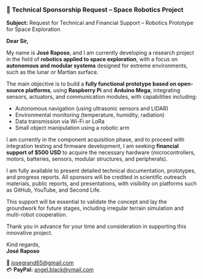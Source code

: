 ### 📄 **Technical Sponsorship Request – Space Robotics Project**

**Subject:** Request for Technical and Financial Support – Robotics Prototype for Space Exploration

**Dear Sir,**

My name is **José Raposo**, and I am currently developing a research project in the field of **robotics applied to space exploration**, with a focus on **autonomous and modular systems** designed for extreme environments, such as the lunar or Martian surface.

The main objective is to build a **fully functional prototype based on open-source platforms**, using **Raspberry Pi** and **Arduino Mega**, integrating sensors, actuators, and communication modules, with capabilities including:

- Autonomous navigation (using ultrasonic sensors and LIDAR)  
- Environmental monitoring (temperature, humidity, radiation)  
- Data transmission via Wi-Fi or LoRa  
- Small object manipulation using a robotic arm

I am currently in the component acquisition phase, and to proceed with integration testing and firmware development, I am seeking **financial support of $500 USD** to acquire the necessary hardware (microcontrollers, motors, batteries, sensors, modular structures, and peripherals).

I am fully available to present detailed technical documentation, prototypes, and progress reports. All sponsors will be credited in scientific outreach materials, public reports, and presentations, with visibility on platforms such as GitHub, YouTube, and Second Life.

This support will be essential to validate the concept and lay the groundwork for future stages, including irregular terrain simulation and multi-robot cooperation.

Thank you in advance for your time and consideration in supporting this innovative project.

Kind regards,  
**José Raposo**  

📧 [josegrand65@gmail.com](mailto:josegrand65@gmail.com)  
💳 **PayPal:** [angel.black@ymail.com](https://www.paypal.com/paypalme/angelblack)

